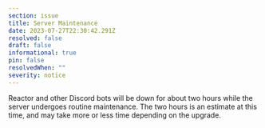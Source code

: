 ```yaml
---
section: issue
title: Server Maintenance
date: 2023-07-27T22:30:42.291Z
resolved: false
draft: false
informational: true
pin: false
resolvedWhen: ""
severity: notice
---
```

Reactor and other Discord bots will be down for about two hours while the server undergoes routine maintenance. The two hours is an estimate at this time, and may take more or less time depending on the upgrade.